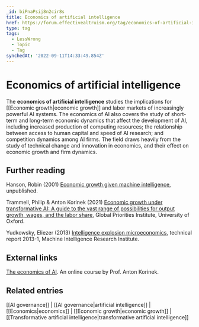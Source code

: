 ```yaml
---
_id: biPnaPsij8n2cir8s
title: Economics of artificial intelligence
href: https://forum.effectivealtruism.org/tag/economics-of-artificial-intelligence
type: tag
tags:
  - LessWrong
  - Topic
  - Tag
synchedAt: '2022-09-11T14:33:49.854Z'
---
```

# Economics of artificial intelligence

The **economics of artificial intelligence** studies the implications for [[Economic growth|economic growth]] and labor markets of increasingly powerful AI systems. The economics of AI also covers the study of short-term and long-term economic dynamics that affect the development of AI, including increased production of computing resources; the relationship between access to human capital and speed of AI research; and competition dynamics among AI firms. The field draws heavily from the study of technical change and innovation in economics, and their effect on economic growth and firm dynamics.

Further reading
---------------

Hanson, Robin (2001) [Economic growth given machine intelligence](https://mason.gmu.edu/~rhanson/aigrow.pdf), unpublished.

Trammell, Philip & Anton Korinek (2021) [Economic growth under transformative AI: A guide to the vast range of possibilities for output growth, wages, and the labor share](https://globalprioritiesinstitute.org/wp-content/uploads/Philip-Trammell-and-Anton-Korinek_economic-growth-under-transformative-ai.pdf), Global Priorities Institute, University of Oxford.

Yudkowsky, Eliezer (2013) [Intelligence explosion microeconomics](https://intelligence.org/files/IEM.pdf), technical report 2013-1, Machine Intelligence Research Institute.

External links
--------------

[The economics of AI](https://www.coursera.org/learn/economics-of-ai). An online course by Prof. Anton Korinek.

Related entries
---------------

[[AI governance]] | [[AI governance|artificial intelligence]] | [[Economics|economics]] | [[Economic growth|economic growth]] | [[Transformative artificial intelligence|transformative artificial intelligence]]